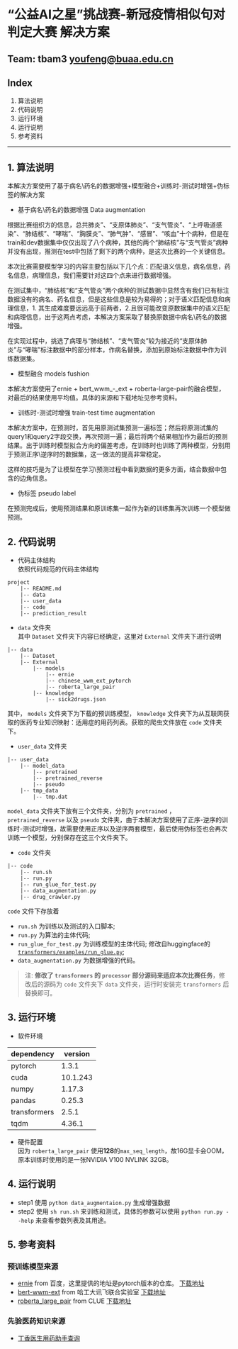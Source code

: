 # “公益AI之星”挑战赛-新冠疫情相似句对判定大赛 解决方案

## **Team**: tbam3  youfeng@buaa.edu.cn

## Index
1. 算法说明
2. 代码说明
3. 运行环境
4. 运行说明
5. 参考资料
____
## 1. 算法说明
本解决方案使用了基于病名\药名的数据增强+模型融合+训练时-测试时增强+伪标签的解决方案
* 基于病名\药名的数据增强 Data augmentation  

根据比赛组织方的信息，总共肺炎”、“支原体肺炎”、“支气管炎”、“上呼吸道感染”、“肺结核”、“哮喘”、“胸膜炎”、“肺气肿”、“感冒”、“咳血”十个病种，但是在train和dev数据集中仅仅出现了八个病种，其他的两个“肺结核”与“支气管炎”病种并没有出现，推测在test中包括了剩下的两个病种，是这次比赛的一个关键信息。  

本次比赛需要模型学习的内容主要包括以下几个点：匹配语义信息，病名信息，药名信息，病理信息，我们需要针对这四个点来进行数据增强。

在测试集中，“肺结核”和“支气管炎”两个病种的测试数据中显然含有我们已有标注数据没有的病名、药名信息，但是这些信息是较为易得的；对于语义匹配信息和病理信息，1. 其生成难度要远远高于前两者，2.且很可能改变原数据集中的语义匹配和病理信息，出于这两点考虑，本解决方案采取了替换原数据中病名\药名的数据增强。

在实现过程中，挑选了病理与“肺结核”、“支气管炎”较为接近的“支原体肺炎”与“哮喘”标注数据中的部分样本，作病名替换，添加到原始标注数据中作为训练数据集。

* 模型融合 models fushion

本解决方案使用了ernie + bert_wwm_-_ext + roberta-large-pair的融合模型，对最后的结果使用平均值。具体的来源和下载地址见参考资料。

* 训练时-测试时增强 train-test time augmentation

本解决方案中，在预测时，首先用原测试集预测一遍标签；然后将原测试集的query1和query2字段交换，再次预测一遍；最后将两个结果相加作为最后的预测结果。出于训练时模型拟合方向的偏差考虑，在训练时也训练了两种模型，分别用于预测正序\逆序时的数据集，这一做法的提高非常稳定。

这样的技巧是为了让模型在学习\预测过程中看到数据的更多方面，结合数据中包含的边角信息。

* 伪标签  pseudo label

在预测完成后，使用预测结果和原训练集一起作为新的训练集再次训练一个模型做预测。

## 2. 代码说明
* 代码主体结构  
依照代码规范的代码主体结构
```
project
	|-- README.md               
	|-- data                           
	|-- user_data                            
	|-- code                   
    |-- prediction_result       
```
* `data` 文件夹  
其中 `Dataset` 文件夹下内容已经确定，这里对 `External` 文件夹下进行说明
```
|-- data
    |-- Dataset
    |-- External
        |-- models
            |-- ernie
            |-- chinese_wwm_ext_pytorch
            |-- roberta_large_pair
        |-- knowledge
            |-- sick2drugs.json
```
其中， `models` 文件夹下为下载的预训练模型， `knowledge` 文件夹下为从互联网获取的医药专业知识映射：适用症的用药列表。获取的爬虫文件放在 `code` 文件夹下。
* `user_data` 文件夹
```
|-- user_data
	|-- model_data
		|-- pretrained
        |-- pretrained_reverse
        |-- pseudo
	|-- tmp_data
		|-- tmp.dat
```
`model_data` 文件夹下放有三个文件夹，分别为 `pretrained` ， `pretrained_reverse` 以及 `pseudo` 文件夹，由于本解决方案使用了正序-逆序的训练时-测试时增强，故需要使用正序以及逆序两套模型，最后使用伪标签也会再次训练一个模型，分别保存在这三个文件夹下。
* `code` 文件夹
```
|-- code
    |-- run.sh
    |-- run.py
    |-- run_glue_for_test.py
    |-- data_augmentation.py
    |-- drug_crawler.py
```
`code` 文件下存放着   
* `run.sh` 为训练以及测试的入口脚本; 
* `run.py` 为算法的主体代码; 
* `run_glue_for_test.py` 为训练模型的主体代码; 修改自huggingface的 [`transformers/examples/run_glue.py`](https://github.com/huggingface/transformers/blob/master/examples/run_glue.py); 
* `data_augmentation.py` 为数据增强的代码。
> 注: **修改了 `transformers` 的 `processor` 部分源码来适应本次比赛任务**，修改后的源码为 `code` 文件夹下 `data` 文件夹，运行时安装完 `transformers` 后替换即可。
## 3. 运行环境
* 软件环境  

|dependency|version|
|-|-|
|pytorch|1.3.1|
|cuda|10.1.243|
|numpy|1.17.3|
|pandas|0.25.3|
|transformers|2.5.1|
|tqdm|4.36.1|
* 硬件配置  
因为 `roberta_large_pair` 使用**128**的`max_seq_length`，故16G显卡会OOM，原本训练时使用的是一张NVIDIA V100 NVLINK 32GB。

## 4. 运行说明
* step1 使用 `python data_augmentaion.py` 生成增强数据
* step2 使用 `sh run.sh` 来训练和测试，具体的参数可以使用 `python run.py --help` 来查看参数列表及其用途。 

## 5. 参考资料
### 预训练模型来源
* [ernie](https://github.com/649453932/Bert-Chinese-Text-Classification-Pytorch)  from 百度，这里提供的地址是pytorch版本的仓库。
[下载地址](https://pan.baidu.com/s/1qSAD5gwClq7xlgzl_4W3Pw)
* [bert-wwm-ext](https://github.com/ymcui/Chinese-BERT-wwm) from 哈工大讯飞联合实验室
[下载地址](https://pan.iflytek.com/link/B9ACE1C9F228A0F42242672EF6CE1721)
* [roberta_large_pair](https://github.com/CLUEbenchmark/CLUEPretrainedModels) from CLUE
[下载地址](https://pan.baidu.com/s/1hoR01GbhcmnDhZxVodeO4w)

### 先验医药知识来源
* [丁香医生用药助手查询](http://drugs.dxy.cn/search/indication.htm)
